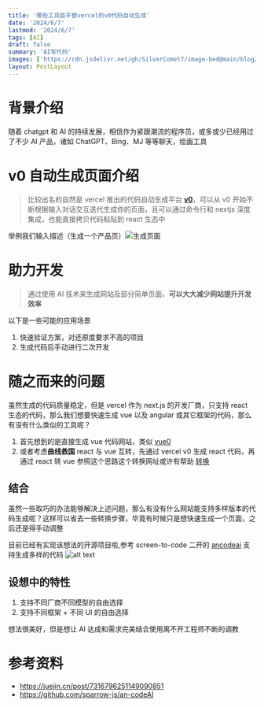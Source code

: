 ```yaml
---
title: '哪些工具能平替vercel的v0代码自动生成'
date: '2024/6/7'
lastmod: '2024/6/7'
tags: [AI]
draft: false
summary: 'AI写代码'
images: ['https://cdn.jsdelivr.net/gh/SilverComet7/image-bed@main/blog/20240710174954.png']
layout: PostLayout
---
```


# 背景介绍

随着 chatgpt 和 AI 的持续发展，相信作为紧跟潮流的程序员，或多或少已经用过了不少 AI 产品，诸如 ChatGPT、Bing、MJ 等等聊天，绘画工具

# v0 自动生成页面介绍

> 比较出名的自然是 vercel 推出的代码自动生成平台 **[v0](https://v0.dev/)**，可以从 v0 开始不断根据输入对话交互迭代生成你的页面，且可以通过命令行和 nextjs 深度集成，也能直接拷贝代码粘贴到 react 生态中

举例我们输入描述（生成一个产品页）![生成页面](https://cdn.jsdelivr.net/gh/SilverComet7/image-bed@main/blog/生成页面.png)

# 助力开发

> 通过使用 AI 技术来生成网站及部分简单页面，**可以大大减少网站提升开发效率**

以下是一些可能的应用场景

1. 快速验证方案，对还原度要求不高的项目
2. 生成代码后手动进行二次开发

# 随之而来的问题

虽然生成的代码质量稳定，但是 vercel 作为 next.js 的开发厂商，只支持 react 生态的代码，那么我们想要快速生成 vue 以及 angular 或其它框架的代码，那么有没有什么类似的工具呢？

1.  首先想到的是直接生成 vue 代码网站，类似 [vue0](https://www.vue0.dev/)
2.  或者考虑**曲线救国** react 与 vue 互转，先通过 vercel v0 生成 react 代码，再通过 react 转 vue
    参照这个思路这个转换网址或许有帮助 [转换](https://runjs.work/code-converter/vue-to-react)

## 结合

虽然一些取巧的办法能够解决上述问题，那么有没有什么网站能支持多样版本的代码生成呢？这样可以省去一些转换步骤，毕竟有时候只是想快速生成一个页面，之后还是得手动调整

目前已经有实现该想法的开源项目啦,参考 screen-to-code 二开的 [ancodeai](https://www.ancodeai.com/) 支持生成多样的代码 ![alt text](https://cdn.jsdelivr.net/gh/SilverComet7/image-bed@main/blog/多样组合选择.png)

## 设想中的特性

1. 支持不同厂商不同模型的自由选择
2. 支持不同框架 + 不同 UI 的自由选择

想法很美好，但是想让 AI 达成和需求完美结合使用离不开工程师不断的调教

# 参考资料

- https://juejin.cn/post/7316796251149090851
- https://github.com/sparrow-js/an-codeAI
